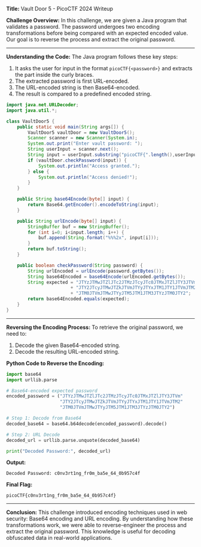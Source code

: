 **Title:** Vault Door 5 - PicoCTF 2024 Writeup

**Challenge Overview:**
In this challenge, we are given a Java program that validates a password. The password undergoes two encoding transformations before being compared with an expected encoded value. Our goal is to reverse the process and extract the original password.

---

**Understanding the Code:**
The Java program follows these key steps:
1. It asks the user for input in the format `picoCTF{<password>}` and extracts the part inside the curly braces.
2. The extracted password is first URL-encoded.
3. The URL-encoded string is then Base64-encoded.
4. The result is compared to a predefined encoded string.

```java
import java.net.URLDecoder;
import java.util.*;

class VaultDoor5 {
    public static void main(String args[]) {
        VaultDoor5 vaultDoor = new VaultDoor5();
        Scanner scanner = new Scanner(System.in);
        System.out.print("Enter vault password: ");
        String userInput = scanner.next();
        String input = userInput.substring("picoCTF{".length(),userInput.length()-1);
        if (vaultDoor.checkPassword(input)) {
            System.out.println("Access granted.");
        } else {
            System.out.println("Access denied!");
        }
    }

    public String base64Encode(byte[] input) {
        return Base64.getEncoder().encodeToString(input);
    }

    public String urlEncode(byte[] input) {
        StringBuffer buf = new StringBuffer();
        for (int i=0; i<input.length; i++) {
            buf.append(String.format("%%%2x", input[i]));
        }
        return buf.toString();
    }

    public boolean checkPassword(String password) {
        String urlEncoded = urlEncode(password.getBytes());
        String base64Encoded = base64Encode(urlEncoded.getBytes());
        String expected = "JTYzJTMwJTZlJTc2JTMzJTcyJTc0JTMxJTZlJTY3JTVm"
                        + "JTY2JTcyJTMwJTZkJTVmJTYyJTYxJTM1JTY1JTVmJTM2"
                        + "JTM0JTVmJTMwJTYyJTM5JTM1JTM3JTYzJTM0JTY2";
        return base64Encoded.equals(expected);
    }
}
```

---

**Reversing the Encoding Process:**
To retrieve the original password, we need to:
1. Decode the given Base64-encoded string.
2. Decode the resulting URL-encoded string.

**Python Code to Reverse the Encoding:**
```python
import base64
import urllib.parse

# Base64-encoded expected password
encoded_password = ("JTYzJTMwJTZlJTc2JTMzJTcyJTc0JTMxJTZlJTY3JTVm"
                    "JTY2JTcyJTMwJTZkJTVmJTYyJTYxJTM1JTY1JTVmJTM2"
                    "JTM0JTVmJTMwJTYyJTM5JTM1JTM3JTYzJTM0JTY2")

# Step 1: Decode from Base64
decoded_base64 = base64.b64decode(encoded_password).decode()

# Step 2: URL Decode
decoded_url = urllib.parse.unquote(decoded_base64)

print("Decoded Password:", decoded_url)
```

**Output:**
```
Decoded Password: c0nv3rt1ng_fr0m_ba5e_64_0b957c4f
```

**Final Flag:**
```
picoCTF{c0nv3rt1ng_fr0m_ba5e_64_0b957c4f}
```

---

**Conclusion:**
This challenge introduced encoding techniques used in web security: Base64 encoding and URL encoding. By understanding how these transformations work, we were able to reverse-engineer the process and extract the original password. This knowledge is useful for decoding obfuscated data in real-world applications.

